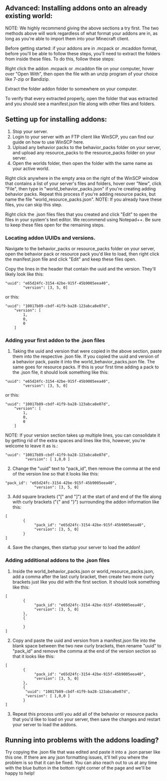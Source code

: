 ## Advanced: Installing addons onto an already existing world:
NOTE: We highly recommend giving the above sections a try first. The two methods above will work regardless of what format your addons are in, as long as you're able to import them into your Minecraft client.

Before getting started: if your addons are in .mcpack or .mcaddon format, before you'll be able to follow these steps, you'll need to extract the folders from inside these files. To do this, follow these steps:

Right click the addon .mcpack or .mcaddon file on your computer, hover over "Open With", then open the file with an unzip program of your choice like 7-zip or Bandizip.

Extract the folder addon folder to somewhere on your computer. 

To verify that every extracted properly, open the folder that was extracted and you should see a manifest.json file along with other files and folders.

## Setting up for installing addons:
1. Stop your server.
1. Login to your server with an FTP client like WinSCP, you can find our guide on how to use WinSCP here. 
1. Upload any behavior packs to the behavior_packs folder on your server, and upload any resource_packs to the resource_packs folder on your server.
1. Open the worlds folder, then open the folder with the same name as your active world.

Right click anywhere in the empty area on the right of the WinSCP window that contains a list of your server's files and folders, hover over "New", click "File", then type in "world_behavior_packs.json" if you're creating adding behavior packs. Repeat this process if you're adding resource packs, but name the file "world_resource_packs.json". NOTE: If you already have these files, you can skip this step.

Right click the .json files files that you created and click "Edit" to open the files in your system's text editor. We recommend using Notepad++. Be sure to keep these files open for the remaining steps.

### Locating addon UUIDs and versions.
Navigate to the behavior_packs or resource_packs folder on your server, open the behavior pack or resource pack you'd like to load, then right click the manifest.json file and click "Edit" and keep these files open.

Copy the lines in the header that contain the uuid and the version. They'll likely look like this:
```
"uuid": "e65d24fc-3154-42be-915f-45b9005eea40",
        "version": [3, 5, 0]
```
or this:
```
"uuid": "10017b89-cbdf-41f9-ba28-123abca8e07d",
	"version": [
		1,
		0,
		0
	]
```

### Adding your first addon to the .json files
1. Taking the uuid and version that were copied in the above section, paste them into the respective .json file. If you copied the uuid and version of a behavior pack, paste it into the world_behavior_packs.json file. The same goes for resource packs. If this is your first time adding a pack to the .json file, it should look something like this:

```
"uuid": "e65d24fc-3154-42be-915f-45b9005eea40",
        "version": [3, 5, 0]
```

or this:
```
"uuid": "10017b89-cbdf-41f9-ba28-123abca8e07d",
	"version": [
		1,
		0,
		0
	]
```
NOTE: If your version section takes up multiple lines, you can consolidate it by getting rid of the extra spaces and lines like this, however, you're welcome to leave it as is.:
```
"uuid": "10017b89-cbdf-41f9-ba28-123abca8e07d",
	     "version": [ 1,0,0 ]
```
2. Change the "uuid" text to "pack_id", then remove the comma at the end of the version line so that it looks like this:
```
"pack_id": "e65d24fc-3154-42be-915f-45b9005eea40",
             "version": [3, 5, 0]
```
3. Add square brackets ("[" and "]") at the start of and end of the file along with curly brackets ("{" and "}") surrounding the addon information like this:
```
[
        {
             "pack_id": "e65d24fc-3154-42be-915f-45b9005eea40",
             "version": [3, 5, 0]
        }
]
```
4. Save the changes, then startup your server to load the addon!

### Adding additional addons to the .json files
1. Inside the world_behavior_packs.json or world_resource_packs.json, add a comma after the last curly bracket, then create two more curly brackets just like you did with the first section. It should look something like this:
```
[
        {
             "pack_id": "e65d24fc-3154-42be-915f-45b9005eea40",
             "version": [3, 5, 0]
        },
        {

        }
]
```
2. Copy and paste the uuid and version from a manifest.json file into the blank space between the two new curly brackets, then rename "uuid" to "pack_id" and remove the comma at the end of the version section so that it looks like this:
```
[
        {
             "pack_id": "e65d24fc-3154-42be-915f-45b9005eea40",
             "version": [3, 5, 0]
        },
        {
	     "uuid": "10017b89-cbdf-41f9-ba28-123abca8e07d",
	     "version": [ 1,0,0 ]
        }
]
```
3. Repeat this process until you add all of the behavior or resource packs that you'd like to load on your server, then save the changes and restart your server to load the addons.

## Running into problems with the addons loading?
Try copying the .json file that was edited and paste it into a .json parser like this one. If there are any json formatting issues, it'll tell you where the problem is so that it can be fixed. You can also reach out to us at any time with the blue button in the bottom right corner of the page and we'll be happy to help!
